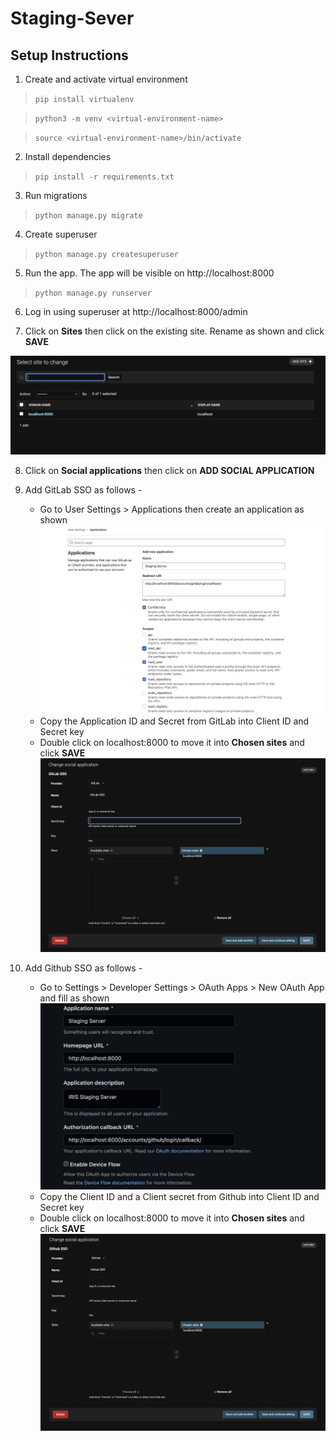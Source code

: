 # Staging-Sever

## Setup Instructions

 1. Create and activate virtual environment 

> `pip install virtualenv`

> `python3 -m venv <virtual-environment-name>`

> `source <virtual-environment-name>/bin/activate`

2. Install dependencies

> `pip install -r requirements.txt`

3. Run migrations

> `python manage.py migrate`

4. Create superuser
> `python manage.py createsuperuser`

5. Run the app. The app will be visible on http://localhost:8000
> `python manage.py runserver`

6. Log in using superuser at http://localhost:8000/admin

7. Click on **Sites** then click on the existing site. Rename as shown and click **SAVE**

![image.png](./images/image.png)

8. Click on **Social applications** then click on **ADD SOCIAL APPLICATION**

9. Add GitLab SSO as follows -
    * Go to User Settings > Applications then create an application as shown
        ![image-2.png](./images/image-2.png)
    * Copy the Application ID and Secret from GitLab into Client ID and Secret key 
    * Double click on localhost:8000 to move it into **Chosen sites** and click **SAVE**
        ![image-1.png](./images/image-1.png)

10. Add Github SSO as follows -
    * Go to Settings > Developer Settings > OAuth Apps > New OAuth App and fill as shown
        ![image-3.png](./images/image-3.png)
    * Copy the Client ID and a Client secret from Github into Client ID and Secret key
    * Double click on localhost:8000 to move it into **Chosen sites** and click **SAVE**
        ![image-4.png](./images/image-4.png)
